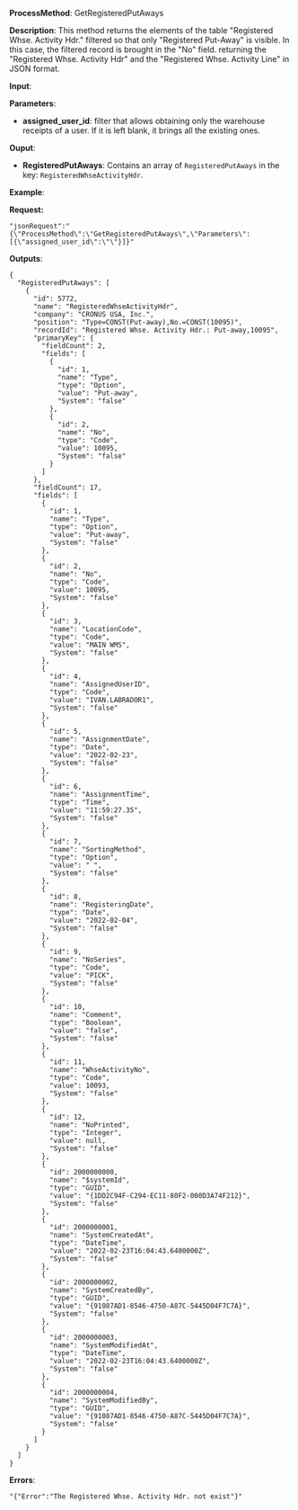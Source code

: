**ProcessMethod**: GetRegisteredPutAways

**Description**:
This method returns the elements of the table "Registered Whse. Activity Hdr." filtered so that only "Registered Put-Away" is visible. In this case, the filtered record is brought in the "No" field. returning the "Registered Whse. Activity Hdr" and the "Registered Whse. Activity Line" in JSON format.

**Input**:

**Parameters**: 
-	**assigned_user_id**: filter that allows obtaining only the warehouse receipts of a user. If it is left blank, it brings all the existing ones.

**Ouput**:  

-	**RegisteredPutAways**: Contains an array of `RegisteredPutAways` in the key: `RegisteredWhseActivityHdr`.

**Example**:

**Request:**

    "jsonRequest":"{\"ProcessMethod\":\"GetRegisteredPutAways\",\"Parameters\":[{\"assigned_user_id\":\"\"}]}"

**Outputs**:

```
{
  "RegisteredPutAways": [
    {
      "id": 5772,
      "name": "RegisteredWhseActivityHdr",
      "company": "CRONUS USA, Inc.",
      "position": "Type=CONST(Put-away),No.=CONST(10095)",
      "recordId": "Registered Whse. Activity Hdr.: Put-away,10095",
      "primaryKey": {
        "fieldCount": 2,
        "fields": [
          {
            "id": 1,
            "name": "Type",
            "type": "Option",
            "value": "Put-away",
            "System": "false"
          },
          {
            "id": 2,
            "name": "No",
            "type": "Code",
            "value": 10095,
            "System": "false"
          }
        ]
      },
      "fieldCount": 17,
      "fields": [
        {
          "id": 1,
          "name": "Type",
          "type": "Option",
          "value": "Put-away",
          "System": "false"
        },
        {
          "id": 2,
          "name": "No",
          "type": "Code",
          "value": 10095,
          "System": "false"
        },
        {
          "id": 3,
          "name": "LocationCode",
          "type": "Code",
          "value": "MAIN WMS",
          "System": "false"
        },
        {
          "id": 4,
          "name": "AssignedUserID",
          "type": "Code",
          "value": "IVAN.LABRADOR1",
          "System": "false"
        },
        {
          "id": 5,
          "name": "AssignmentDate",
          "type": "Date",
          "value": "2022-02-23",
          "System": "false"
        },
        {
          "id": 6,
          "name": "AssignmentTime",
          "type": "Time",
          "value": "11:59:27.35",
          "System": "false"
        },
        {
          "id": 7,
          "name": "SortingMethod",
          "type": "Option",
          "value": " ",
          "System": "false"
        },
        {
          "id": 8,
          "name": "RegisteringDate",
          "type": "Date",
          "value": "2022-02-04",
          "System": "false"
        },
        {
          "id": 9,
          "name": "NoSeries",
          "type": "Code",
          "value": "PICK",
          "System": "false"
        },
        {
          "id": 10,
          "name": "Comment",
          "type": "Boolean",
          "value": "false",
          "System": "false"
        },
        {
          "id": 11,
          "name": "WhseActivityNo",
          "type": "Code",
          "value": 10093,
          "System": "false"
        },
        {
          "id": 12,
          "name": "NoPrinted",
          "type": "Integer",
          "value": null,
          "System": "false"
        },
        {
          "id": 2000000000,
          "name": "$systemId",
          "type": "GUID",
          "value": "{1DD2C94F-C294-EC11-80F2-000D3A74F212}",
          "System": "false"
        },
        {
          "id": 2000000001,
          "name": "SystemCreatedAt",
          "type": "DateTime",
          "value": "2022-02-23T16:04:43.6400000Z",
          "System": "false"
        },
        {
          "id": 2000000002,
          "name": "SystemCreatedBy",
          "type": "GUID",
          "value": "{91087AD1-8546-4750-A87C-5445D04F7C7A}",
          "System": "false"
        },
        {
          "id": 2000000003,
          "name": "SystemModifiedAt",
          "type": "DateTime",
          "value": "2022-02-23T16:04:43.6400000Z",
          "System": "false"
        },
        {
          "id": 2000000004,
          "name": "SystemModifiedBy",
          "type": "GUID",
          "value": "{91087AD1-8546-4750-A87C-5445D04F7C7A}",
          "System": "false"
        }
      ]
    }
  ]
}
```


**Errors**:

`"{"Error":"The Registered Whse. Activity Hdr. not exist"}"`
